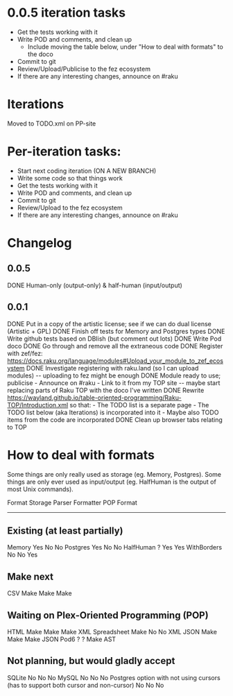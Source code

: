 # 0.0.5 iteration tasks
-	Get the tests working with it
-	Write POD and comments, and clean up
	-	Include moving the table below, under "How to deal with formats" to the doco
-	Commit to git
-	Review/Upload/Publicise to the fez ecosystem
-	If there are any interesting changes, announce on #raku

# Iterations

Moved to TODO.xml on PP-site

# Per-iteration tasks:
-	Start next coding iteration (ON A NEW BRANCH)
-	Write some code so that things work
-	Get the tests working with it
-	Write POD and comments, and clean up
-	Commit to git
-	Review/Upload to the fez ecosystem
-	If there are any interesting changes, announce on #raku

# Changelog

## 0.0.5
DONE	Human-only (output-only) & half-human (input/output)

## 0.0.1
DONE	Put in a copy of the artistic license; see if we can do dual license (Artistic + GPL)
DONE	Finish off tests for Memory and Postgres types
DONE	Write github tests based on DBIish (but comment out lots)
DONE	Write Pod doco
DONE	Go through and remove all the extraneous code
DONE	Register with zef/fez: https://docs.raku.org/language/modules#Upload_your_module_to_zef_ecosystem
DONE	Investigate registering with raku.land (so I can upload modules) -- uploading to fez might be enough
DONE	Module ready to use; publicise
	-	Announce on #raku
	-	Link to it from my TOP site -- maybe start replacing parts of Raku TOP with the doco I've written
DONE	Rewrite https://wayland.github.io/table-oriented-programming/Raku-TOP/Introduction.xml so that:
	-	The TODO list is a separate page
	-	The TODO list below (aka Iterations) is incorporated into it
	-	Maybe also TODO items from the code are incorporated
DONE	Clean up browser tabs relating to TOP




# How to deal with formats

Some things are only really used as storage (eg. Memory, Postgres).  Some things are only ever used as 
input/output (eg. HalfHuman is the output of most Unix commands).

Format		Storage	Parser	Formatter	POP Format
------		-------	------	---------	----------
## Existing (at least partially)
Memory		Yes	No	No
Postgres	Yes	No	No
HalfHuman	?	Yes	Yes
WithBorders	No	No	Yes
## Make next
CSV		Make	Make	Make
## Waiting on Plex-Oriented Programming (POP)
HTML		Make	Make	Make		XML
Spreadsheet	Make	No	No		XML
JSON		Make	Make	Make		JSON
Pod6		?	?	Make		AST

## Not planning, but would gladly accept
SQLite		No	No	No
MySQL		No	No	No
Postgres option with not using cursors (has to support both cursor and non-cursor)
		No	No	No
